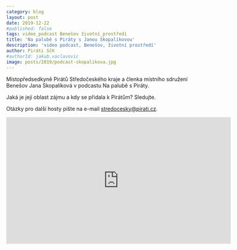 ```yaml
---
category: blog
layout: post
date: 2019-12-22
#published: false
tags: video_podcast Benešov životní_prostředí
title: 'Na palubě s Piráty s Janou Skopalíkovou'
description: 'video podcast, Benešov, životní prostředí'
author: Piráti SčK
#authorId: jakub.vaclavovic
image: posts/2019/podcast-skopalikova.jpg
---
```

Místopředsedkyně Pirátů Středočeského kraje a členka místního sdružení Benešov Jana Skopalíková v podcastu Na palubě s Piráty. 

Jaká je její oblast zájmu a kdy se přidala k Pirátům? Sledujte.

Otázky pro další hosty pište na e-mail stredocesky@pirati.cz.

<iframe width="600" height="338" src="https://www.youtube.com/embed/4pZhn5dNIbA" frameborder="0" allow="accelerometer; autoplay; encrypted-media; gyroscope; picture-in-picture" allowfullscreen></iframe>
